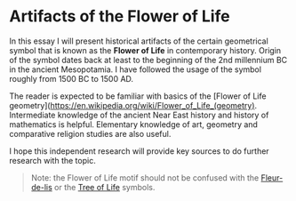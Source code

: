 Artifacts of the Flower of Life
=======

In this essay I will present historical artifacts of the certain geometrical symbol that is known as the **Flower of Life** in contemporary history. Origin of the symbol dates back at least to the beginning of the 2nd millennium BC in the ancient Mesopotamia. I have followed the usage of the symbol roughly from 1500 BC to 1500 AD.

The reader is expected to be familiar with basics of the [Flower of Life geometry](https://en.wikipedia.org/wiki/Flower_of_Life_(geometry). Intermediate knowledge of the ancient Near East history and history of mathematics is helpful. Elementary knowledge of art, geometry and comparative religion studies are also useful.

I hope this independent research will provide key sources to do further research with the topic.

> Note: the Flower of Life motif should not be confused with the [Fleur-de-lis](https://en.wikipedia.org/wiki/Fleur-de-lis) or the [Tree of Life](https://en.wikipedia.org/wiki/Tree_of_life) symbols.